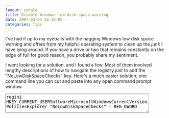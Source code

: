 ```yaml
---
layout: single
title: Disable Windows low disk space warning
date: 2007-03-04 16:18:00
categories: Tips
---
```

I've had it up to my eyeballs with the nagging Windows low disk space warning and offers from my helpful operating system to clean up the <em>junk </em>I have lying around. If you have a drive or two that remains constantly on the edge of full for good reason, you probably share my sentiment.

I went looking for a solution, and I found a few. Most of them involved lengthy descriptions of how to navigate the registry <em>just </em>to add the "NoLowDiskSpaceChecks" key. Here's a much easier solution; one command line you can cut and paste into any open command prompt window.
<textarea style="width: 450px; height: 60px">regini HKEY_CURRENT_USERSoftwareMicrosoftWindowsCurrentVersionPoliciesExplorer "NoLowDiskSpaceChecks" = REG_DWORD</textarea>
